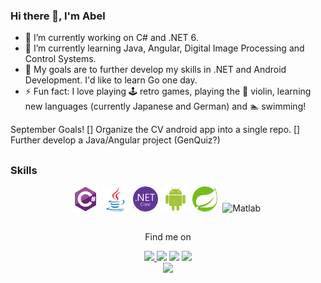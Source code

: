 ### Hi there 👋, I'm Abel
- 🔭 I’m currently working on C# and .NET 6.
- 🌱 I’m currently learning Java, Angular, Digital Image Processing and Control Systems.
- 📖 My goals are to further develop my skills in .NET and Android Development. I'd like to learn Go one day.
- ⚡ Fun fact: I love playing 🕹 retro games, playing the 🎻 violin, learning new languages (currently Japanese and German) and 🏊 swimming! 

September Goals!
[] Organize the CV android app into a single repo.
[] Further develop a Java/Angular project (GenQuiz?)

##

### Skills
<div align="center" style="display: inline_block">
  <img src="https://github.com/devicons/devicon/blob/master/icons/csharp/csharp-original.svg" title="C#" alt="C#" width="40" height="40"/>&nbsp;
  <img src="https://github.com/devicons/devicon/blob/master/icons/java/java-original.svg" title="Java" alt="Java" width="40" height="40"/>&nbsp;
  <img src="https://github.com/devicons/devicon/blob/master/icons/dotnetcore/dotnetcore-original.svg" title="DotNet" alt="DotNet" width="40" height="40"/>&nbsp;
  <img src="https://github.com/devicons/devicon/blob/master/icons/android/android-plain.svg" title="Android" alt="Android" width="40" height="40"/>&nbsp;
  <img src="https://github.com/devicons/devicon/blob/master/icons/spring/spring-original.svg" title="Spring" alt="Spring" width="40" height="40"/>&nbsp;
  <img src="https://cdn.jsdelivr.net/gh/devicons/devicon/icons/matlab/matlab-original.svg"  title="Matlab" alt="Matlab" width="40" height="40"/>&nbsp;
</div>            

  ##
 
<div align="center" style="display: inline_block"> 
  <p style="text-align: center;">Find me on</p>
  <!-- https://img.shields.io/badge/Academia-fff?style=for-the-badge&logo=academia&logoColor=black um dia botar academia-->
  <!-- https://img.shields.io/badge/-CodeChef-5B4638?style=for-the-badge&logo=CodeChef&logoColor=white um dia botar code chef-->
  <!-- https://img.shields.io/badge/Codeforces-445f9d?style=for-the-badge&logo=Codeforces&logoColor=white um dia botar code force-->
  <!-- https://img.shields.io/badge/Exercism-009CAB?style=for-the-badge&logo=exercism&logoColor=white um dia botar exercism -->
  <a href="https://www.codewars.com/users/abelpinheiro" target="_blank"><img src="https://img.shields.io/badge/Codewars-B1361E?style=for-the-badge&logo=Codewars&logoColor=white" target="_blank"</a>
 <a href="https://leetcode.com/abelpinheiro/" target="_blank"><img src="https://img.shields.io/badge/-LeetCode-FFA116?style=for-the-badge&logo=LeetCode&logoColor=black" target="_blank"></a> 
  <a href = "mailto:abelpinheiro95@gmail.com"><img src="https://img.shields.io/badge/Gmail-D14836?style=for-the-badge&logo=gmail&logoColor=white" target="_blank"></a>
  <a href="https://www.linkedin.com/in/abel-pinheiro/" target="_blank"><img src="https://img.shields.io/badge/-LinkedIn-%230077B5?style=for-the-badge&logo=linkedin&logoColor=white" target="_blank"></a> 
</div>
  
  <div align="center" style="display: inline_block"><a href="https://stackexchange.com/users/8918766/abel-pinheiro-de-figueiredo" target="_blank"><img src="https://aleen42.github.io/badges/src/stackoverflow.svg" target="_blank"</a></div


 <!--
**abelpinheiro/abelpinheiro** is a ✨ _special_ ✨ repository because its `README.md` (this file) appears on your GitHub profile.
Here are some ideas to get you started:
- 🔭 I’m currently working on ...
- 🌱 I’m currently learning ...
- 👯 I’m looking to collaborate on ...
- 🤔 I’m looking for help with ...
- 💬 Ask me about ...
- 📫 How to reach me: ...
- 😄 Pronouns: ...
- ⚡ Fun fact: ...
-->

